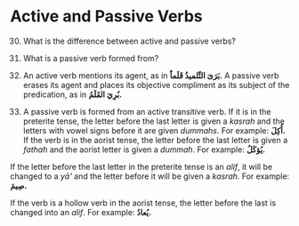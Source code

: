 Active and Passive Verbs
========================

30. What is the difference between active and passive verbs?

31. What is a passive verb formed from?

30. An active verb mentions its agent, as in **بَرَیَ التِّلمیذُ
قَلَماً.** A passive verb erases its agent and places its objective
compliment as its subject of the predication, as in **بُرِيَ القَلَمُ.**

31. A passive verb is formed from an active transitive verb. If it is in
the preterite tense, the letter before the last letter is given a
*kasrah* and the letters with vowel signs before it are given *dummahs*.
For example: **أُکِلَ.** If the verb is in the aorist tense, the letter
before the last letter is given a *fathah* and the aorist letter is
given a *dummah*. For example: **یُؤکَلُ.**

If the letter before the last letter in the preterite tense is an
*alif*, it will be changed to a *yā'* and the letter before it will be
given a *kasrah*. For example: **صِیمَ.**

If the verb is a hollow verb in the aorist tense, the letter before the
last is changed into an *alif*. For example: **یُعادُ.**


